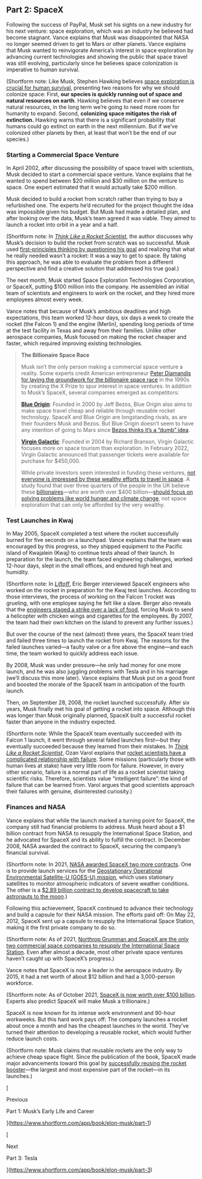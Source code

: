 ## Part 2: SpaceX

Following the success of PayPal, Musk set his sights on a new industry for his next venture: space exploration, which was an industry he believed had become stagnant. Vance explains that Musk was disappointed that NASA no longer seemed driven to get to Mars or other planets. Vance explains that Musk wanted to reinvigorate America’s interest in space exploration by advancing current technologies and showing the public that space travel was still evolving, particularly since he believes space colonization is imperative to human survival.

(Shortform note: Like Musk, Stephen Hawking believes [space exploration is crucial for human survival](https://www.shortform.com/app/book/brief-answers-to-the-big-questions#the-future-of-human-expansion), presenting two reasons for why we should colonize space: First, **our species is quickly running out of space and natural resources on earth**. Hawking believes that even if we conserve natural resources, in the long term we’re going to need more room for humanity to expand. Second, **colonizing space mitigates the risk of extinction.** Hawking warns that there is a significant probability that humans could go extinct on earth in the next millennium. But if we’ve colonized other planets by then, at least that won’t be the end of our species.)

### Starting a Commercial Space Venture

In April 2002, after discussing the possibility of space travel with scientists, Musk decided to start a commercial space venture. Vance explains that he wanted to spend between $20 million and $30 million on the venture to space. One expert estimated that it would actually take $200 million.

Musk decided to build a rocket from scratch rather than trying to buy a refurbished one. The experts he’d recruited for the project thought the idea was impossible given his budget. But Musk had made a detailed plan, and after looking over the data, Musk’s team agreed it was viable. They aimed to launch a rocket into orbit in a year and a half.

(Shortform note: In _[Think Like a Rocket Scientist](https://shortform.com/app/book/think-like-a-rocket-scientist)_, the author discusses why Musk’s decision to build the rocket from scratch was so successful. Musk used [first-principles thinking by questioning his goal](https://shortform.com/app/book/think-like-a-rocket-scientist#how-rocket-scientists-use-first-principles-thinking) and realizing that what he really needed wasn’t a rocket: It was a way to get to space. By taking this approach, he was able to evaluate the problem from a different perspective and find a creative solution that addressed his true goal.)

The next month, Musk started Space Exploration Technologies Corporation, or SpaceX, putting $100 million into the company. He assembled an initial team of scientists and engineers to work on the rocket, and they hired more employees almost every week.

Vance notes that because of Musk’s ambitious deadlines and high expectations, this team worked 12-hour days, six days a week to create the rocket (the Falcon 1) and the engine (Merlin), spending long periods of time at the test facility in Texas and away from their families. Unlike other aerospace companies, Musk focused on making the rocket cheaper and faster, which required improving existing technologies.

> **The Billionaire Space Race**
> 
> Musk isn’t the only person making a commercial space venture a reality. Some experts credit American entrepreneur [Peter Diamandis for laying the groundwork for the billionaire space race](https://en.wikipedia.org/wiki/Billionaire_space_race) in the 1990s by creating the X Prize to spur interest in space ventures. In addition to Musk’s SpaceX, several companies emerged as competitors:
> 
> **[Blue Origin](https://en.wikipedia.org/wiki/Blue_Origin)**: Founded in 2000 by Jeff Bezos, Blue Origin also aims to make space travel cheap and reliable through reusable rocket technology. SpaceX and Blue Origin are longstanding rivals, as are their founders Musk and Bezos. But Blue Origin doesn’t seem to have any intention of going to Mars since [Bezos thinks it’s a “dumb” idea](https://www.express.co.uk/news/science/1464374/elon-musk-jeff-bezos-spacex-blue-origin-mars-space-richard-branson-virgin-galactic-spt).
> 
> **[Virgin Galactic](https://en.wikipedia.org/wiki/Virgin_Galactic)**: Founded in 2004 by Richard Branson, Virgin Galactic focuses more on space tourism than exploration. In February 2022, Virgin Galactic announced that passenger tickets were available for purchase for $450,000.
> 
> While private investors seem interested in funding these ventures, [not everyone is impressed by these wealthy efforts to travel in space](https://www.forbes.com/sites/oliverwilliams1/2021/12/21/billionaire-space-race-turns-into-a-publicity-disaster/?sh=2cff607c5e4d). A study found that over three quarters of the people in the UK believe these [billionaires](https://www.vox.com/the-goods/22911159/new-space-age-billionaires-culture)—who are worth over $400 billion—[should focus on solving problems like world hunger and climate change](https://www.vox.com/the-goods/22911159/new-space-age-billionaires-culture), not space exploration that can only be afforded by the very wealthy.

### Test Launches in Kwaj

In May 2005, SpaceX completed a test where the rocket successfully burned for five seconds on a launchpad. Vance explains that the team was encouraged by this progress, so they shipped equipment to the Pacific island of Kwajalein (Kwaj) to continue tests ahead of their launch. In preparation for the launch, the team faced engineering challenges, worked 12-hour days, slept in the small offices, and endured high heat and humidity.

(Shortform note: In _[Liftoff](https://www.harpercollins.com/products/liftoff-eric-berger?variant=32126620205090)_, Eric Berger interviewed SpaceX engineers who worked on the rocket in preparation for the Kwaj test launches. According to those interviews, the process of working on the Falcon 1 rocket was grueling, with one employee saying he felt like a slave. Berger also reveals that the [engineers staged a strike over a lack of food](https://www.businessinsider.com/spacex-rocket-engineers-island-without-food-mutiny-liftoff-book-2021-3), forcing Musk to send a helicopter with chicken wings and cigarettes for the employees. By 2007, the team had their own kitchen on the island to prevent any further issues.)

But over the course of the next (almost) three years, the SpaceX team tried and failed three times to launch the rocket from Kwaj. The reasons for the failed launches varied—a faulty valve or a fire above the engine—and each time, the team worked to quickly address each issue.

By 2008, Musk was under pressure—he only had money for one more launch, and he was also juggling problems with Tesla and in his marriage (we’ll discuss this more later). Vance explains that Musk put on a good front and boosted the morale of the SpaceX team in anticipation of the fourth launch.

Then, on September 28, 2008, the rocket launched successfully. After six years, Musk finally met his goal of getting a rocket into space. Although this was longer than Musk originally planned, SpaceX built a successful rocket faster than anyone in the industry expected.

(Shortform note: While the SpaceX team eventually succeeded with its Falcon 1 launch, it went through several failed launches first—but they eventually succeeded because they learned from their mistakes. In _[Think Like a Rocket Scientist](https://www.shortform.com/app/book/think-like-a-rocket-scientist)_, Ozan Varol explains that [rocket scientists have a complicated relationship with failure](https://shortform.com/app/book/think-like-a-rocket-scientist/1-page-summary#how-rocket-scientists-learn-from-failure). Some missions (particularly those with human lives at stake) have very little room for failure. However, in every other scenario, failure is a normal part of life as a rocket scientist taking scientific risks. Therefore, scientists value “intelligent failure”: the kind of failure that can be learned from. Varol argues that good scientists approach their failures with genuine, disinterested curiosity.)

### Finances and NASA

Vance explains that while the launch marked a turning point for SpaceX, the company still had financial problems to address. Musk heard about a $1 billion contract from NASA to resupply the International Space Station, and he advocated for SpaceX and its ability to fulfill the contract. In December 2008, NASA awarded the contract to SpaceX, securing the company’s financial survival.

(Shortform note: In 2021, [NASA awarded SpaceX two more contracts](https://www.nasa.gov/office/procurement/latest-contract-releases). One is to provide launch services for the [Geostationary Operational Environmental Satellite-U (GOES-U) mission](https://www.nasa.gov/content/goes), which uses stationary satellites to monitor atmospheric indicators of severe weather conditions. The other is a [$2.89 billion contract to develop spacecraft to take astronauts to the moon](https://www.washingtonpost.com/technology/2021/04/16/nasa-lunar-lander-contract-spacex/).)

Following this achievement, SpaceX continued to advance their technology and build a capsule for their NASA mission. The efforts paid off: On May 22, 2012, SpaceX sent up a capsule to resupply the International Space Station, making it the first private company to do so.

(Shortform note: As of 2021, [Northrop Grumman and SpaceX are the only two commercial space companies to resupply the International Space Station](https://www.nasa.gov/mission_pages/station/structure/launch/overview.html). Even after almost a decade, most other private space ventures haven’t caught up with SpaceX’s progress.)

Vance notes that SpaceX is now a leader in the aerospace industry. By 2015, it had a net worth of about $12 billion and had a 3,000-person workforce.

(Shortform note: As of October 2021, [SpaceX is now worth over $100 billion](https://www.gobankingrates.com/money/business/elon-musk-spacex-100-billion-valuation/?utm_campaign=1146546&utm_source=yahoo.com&utm_content=2&utm_medium=rss). Experts also predict SpaceX will make Musk a trillionaire.)

SpaceX is now known for its intense work environment and 90-hour workweeks. But this hard work pays off: The company launches a rocket about once a month and has the cheapest launches in the world. They’ve turned their attention to developing a reusable rocket, which would further reduce launch costs.

(Shortform note: Musk claims that reusable rockets are the only way to achieve cheap space flight. Since the publication of the book, SpaceX made major advancements toward this goal by [successfully reusing the rocket booster](https://www.cnbc.com/2021/06/14/space-force-clears-spacex-to-reuse-rockets-for-military-missions-.html)—the largest and most expensive part of the rocket—in its launches.)

[

Previous

Part 1: Musk’s Early Life and Career

](https://www.shortform.com/app/book/elon-musk/part-1)

[

Next

Part 3: Tesla

](https://www.shortform.com/app/book/elon-musk/part-3)
